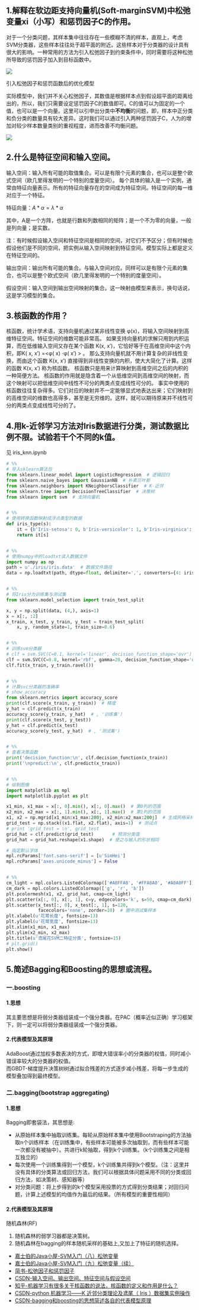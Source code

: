 ## 1.解释在软边距支持向量机(Soft-marginSVM)中松弛变量xi（小写）和惩罚因子C的作用。
对于一个分类问题，其样本集中往往存在一些模糊不清的样本，直观上，考虑SVM分类器，这些样本往往处于超平面的附近。这些样本对于分类器的设计具有很大的影响。一种常用的方法为引入松弛因子到约束条件中，同时需要将这种松弛所导致的惩罚因子加入到目标函数中。

![](http://upload-images.jianshu.io/upload_images/5521533-8311b6e0e5fdfb23.png?imageMogr2/auto-orient/strip|imageView2/2/w/471/format/webp)

引入松弛因子和惩罚函数后的优化模型

实际模型中，我们并不关心松弛因子，其数值是根据样本点到假设超平面的距离给出的，所以，我们只需要设定惩罚因子C的数值即可。C的值可以为固定的一个值，也可以是一个向量。这里可以引申出分类中**不均衡**的问题，即，样本中正分类和负分类的数量具有较大差异。这时我们可以通过引入两种惩罚因子C，人为的增加对较少样本数量类别的重视程度，进而改善不均衡问题。

![](http://upload-images.jianshu.io/upload_images/5521533-92248f5384435569.png?imageMogr2/auto-orient/strip|imageView2/2/w/279/format/webp)


## 2.什么是特征空间和输入空间。
输入空间：输入所有可能的取值集合。可以是有限个元素的集合，也可以是整个欧式空间（欧几里得发明的一个特别的度量空间）。
每个具体的输入是一个实例，通常由特征向量表示。所有的特征向量存在的空间成为特征空间。特征空间的每一维对应于一个特征。

特征向量：$A*\alpha =\lambda *\alpha$

其中，A是一个方阵，也就是行数和列数相同的矩阵；是一个不为零的向量，一般是列向量；是实数。

注：有时候假设输入空间和特征空间是相同的空间，对它们不予区分；但有时候也假设他们是不同的空间，把实例从输入空间映射到特征空间。模型实际上都是定义在特征空间的。

输出空间：输出所有可能的集合。与输入空间对应。同样可以是有限个元素的集合，也可以是整个欧式空间（欧几里得发明的一个特别的度量空间）。

假设空间：输入空间到输出空间映射的集合。这一映射由模型来表示，换句话说，这是学习模型的集合。


## 3.核函数的作用？
核函数，统计学术语，支持向量机通过某非线性变换 φ(x)，将输入空间映射到高维特征空间。特征空间的维数可能非常高。
如果支持向量机的求解只用到内积运算，而在低维输入空间又存在某个函数 K(x, x′)，它恰好等于在高维空间中这个内积，即K( x, x′) =<φ( x) ⋅φ( x′) > 。
那么支持向量机就不用计算复杂的非线性变换，而由这个函数 K(x, x′) 直接得到非线性变换的内积，使大大简化了计算。这样的函数 K(x, x′) 称为核函数。
核函数只是用来计算映射到高维空间之后的内积的一种简便方法。
核函数的作用就是隐含着一个从低维空间到高维空间的映射，而这个映射可以把低维空间中线性不可分的两类点变成线性可分的。
事实中使用的核函数往往复杂得多。它们对应的映射并不一定能够显式地表达出来；它们映射到的高维空间的维数也高得多，甚至是无穷维的。这样，就可以期待原来并不线性可分的两类点变成线性可分的了。


## 4.用k-近邻学习方法对Iris数据进行分类，测试数据比例不限。试验若干个不同的k值。
见 iris_knn.ipynb
```python
# %%
# 导入sklearn算法包
from sklearn.linear_model import LogisticRegression  # 逻辑回归
from sklearn.naive_bayes import GaussianNB  # 朴素贝叶斯
from sklearn.neighbors import KNeighborsClassifier  # K-近邻
from sklearn.tree import DecisionTreeClassifier  # 决策树
from sklearn import svm  # 支持向量机


# %%
# 使用转换函数映射成浮点类型的数据
def iris_type(s):
    it = {b'Iris-setosa': 0, b'Iris-versicolor': 1, b'Iris-virginica': 2}
    return it[s]


# %%
# 使用numpy中的loadtxt读入数据文件
import numpy as np
path = u'./iris/iris.data'  # 数据文件路径
data = np.loadtxt(path, dtype=float, delimiter=',', converters={4: iris_type})


# %%
# 将Iris分为训练集与测试集
from sklearn.model_selection import train_test_split

x, y = np.split(data, (4,), axis=1)
x = x[:, :2]
x_train, x_test, y_train, y_test = train_test_split(
    x, y, random_state=1, train_size=0.6)


# %%
# 训练svm分类器
# clf = svm.SVC(C=0.1, kernel='linear', decision_function_shape='ovr')
clf = svm.SVC(C=0.8, kernel='rbf', gamma=20, decision_function_shape='ovr')
clf.fit(x_train, y_train.ravel())


# %%
# 计算svc分类器的准确率
# show_accuracy
from sklearn.metrics import accuracy_score
print(clf.score(x_train, y_train))  # 精度
y_hat = clf.predict(x_train)
accuracy_score(y_train, y_hat)  # , '训练集')
print(clf.score(x_test, y_test))
y_hat = clf.predict(x_test)
accuracy_score(y_test, y_hat)  # , '测试集')


# %%
# 查看决策函数
print('decision_function:\n', clf.decision_function(x_train))
print('\npredict:\n', clf.predict(x_train))


# %%
# 绘制图像
import matplotlib as mpl
import matplotlib.pyplot as plt

x1_min, x1_max = x[:, 0].min(), x[:, 0].max()  # 第0列的范围
x2_min, x2_max = x[:, 1].min(), x[:, 1].max()  # 第1列的范围
x1, x2 = np.mgrid[x1_min:x1_max:200j, x2_min:x2_max:200j]  # 生成网格采样点
grid_test = np.stack((x1.flat, x2.flat), axis=1)  # 测试点
# print 'grid_test = \n', grid_test
grid_hat = clf.predict(grid_test)       # 预测分类值
grid_hat = grid_hat.reshape(x1.shape)  # 使之与输入的形状相同

# 指定默认字体
mpl.rcParams['font.sans-serif'] = [u'SimHei']
mpl.rcParams['axes.unicode_minus'] = False


# %%
cm_light = mpl.colors.ListedColormap(['#A0FFA0', '#FFA0A0', '#A0A0FF'])
cm_dark = mpl.colors.ListedColormap(['g', 'r', 'b'])
plt.pcolormesh(x1, x2, grid_hat, cmap=cm_light)
plt.scatter(x[:, 0], x[:, 1], c=y, edgecolors='k', s=50, cmap=cm_dark)  # 样本
plt.scatter(x_test[:, 0], x_test[:, 1], s=120,
            facecolors='none', zorder=10)  # 圈中测试集样本
plt.xlabel(u'花萼长度', fontsize=13)
plt.ylabel(u'花萼宽度', fontsize=13)
plt.xlim(x1_min, x1_max)
plt.ylim(x2_min, x2_max)
plt.title(u'鸢尾花SVM二特征分类', fontsize=15)
# plt.grid()
plt.show()
```

## 5.简述Bagging和Boosting的思想或流程。

### 一.boosting

#### 1.思想
其主要思想是将弱分类器组装成一个强分类器。在PAC（概率近似正确）学习框架下，则一定可以将弱分类器组装成一个强分类器。

#### 2.代表模型及其原理
AdaBoost通过加权多数表决的方式，即增大错误率小的分类器的权值，同时减小错误率较大的分类器的权值。  
而GBDT-梯度提升决策树树通过拟合残差的方式逐步减小残差，将每一步生成的模型叠加得到最终模型。

### 二.bagging(bootstrap aggregating)

#### 1.思想
Bagging即套袋法，其思想是:  
- 从原始样本集中抽取训练集。每轮从原始样本集中使用Bootstraping的方法抽取n个训练样本（在训练集中，有些样本可能被多次抽取到，而有些样本可能一次都没有被抽中）。共进行k轮抽取，得到k个训练集。（k个训练集之间是相互独立的）
- 每次使用一个训练集得到一个模型，k个训练集共得到k个模型。（注：这里并没有具体的分类算法或回归方法，我们可以根据具体问题采用不同的分类或回归方法，如决策树、感知器等）
- 对分类问题：将上步得到的k个模型采用投票的方式得到分类结果；对回归问题，计算上述模型的均值作为最后的结果。（所有模型的重要性相同）

#### 2.代表模型及其原理
随机森林(RF)  
1. 随机森林的弱学习器都是决策树。  
2. 随机森林在bagging的样本随机采样的基础上,又加上了特征的随机选择。


- [嘉士伯的Java小屋-SVM入门（八）松弛变量](http://www.blogjava.net/zhenandaci/archive/2009/03/15/259786.html)
- [嘉士伯的Java小屋-SVM入门（九）松弛变量（续）](http://www.blogjava.net/zhenandaci/archive/2009/03/17/260315.html)
- [简书-松弛因子和惩罚因子](https://www.jianshu.com/p/44dc71f1a222)
- [CSDN-输入空间、输出空间、特征空间与假设空间](https://blog.csdn.net/Lois_llw/article/details/123477402)
- [知乎-机器学习有很多关于核函数的说法，核函数的定义和作用是什么？](https://www.zhihu.com/question/24627666/answer/28440943)
- [CSDN-python 机器学习——K 近邻分类理论及鸢尾（ Iris ）数据集实例操作](https://blog.csdn.net/qq_39594033/article/details/107681835)
- [CSDN-bagging和boosting的思想简述各自的代表模型原理](https://blog.csdn.net/weixin_45834085/article/details/103073676)
